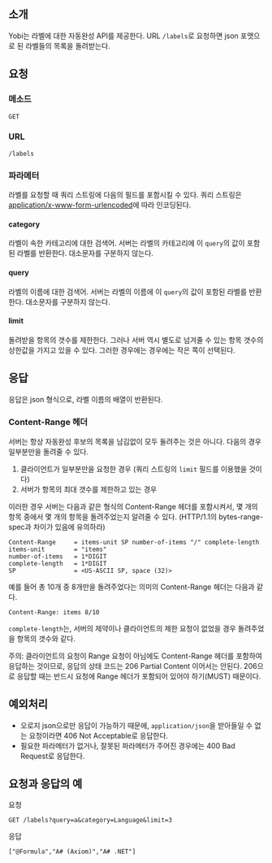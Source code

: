 소개
----

Yobi는 라벨에 대한 자동완성 API를 제공한다. URL `/labels`로 요청하면 json 포맷으로 된 라벨들의 목록을 돌려받는다.

요청
----

### 메소드

    GET

### URL

    /labels

### 파라메터

라벨를 요청할 때 쿼리 스트링에 다음의 필드를 포함시킬 수 있다. 쿼리 스트링은 [application/x-www-form-urlencoded](http://www.w3.org/TR/REC-html40/interact/forms.html#form-content-type)에 따라 인코딩된다.

#### category

라벨이 속한 카테고리에 대한 검색어. 서버는 라벨의 카테고리에 이 `query`의 값이 포함된 라벨를 반환한다. 대소문자를 구분하지 않는다.

#### query

라벨의 이름에 대한 검색어. 서버는 라벨의 이름에 이 `query`의 값이 포함된 라벨를 반환한다. 대소문자를 구분하지 않는다.

#### limit

돌려받을 항목의 갯수를 제한한다. 그러나 서버 역시 별도로 넘겨줄 수 있는 항목 갯수의 상한값을 가지고 있을 수 있다. 그러한 경우에는 경우에는 작은 쪽이 선택된다.

응답
----

응답은 json 형식으로, 라벨 이름의 배열이 반환된다.

### Content-Range 헤더

서버는 항상 자동완성 후보의 목록을 남김없이 모두 둘려주는 것은 아니다. 다음의 경우 일부분만을 돌려줄 수 있다.

1. 클라이언트가 일부분만을 요청한 경우 (쿼리 스트링의 `limit` 필드를 이용했을 것이다)
2. 서버가 항목의 최대 갯수를 제한하고 있는 경우

이러한 경우 서버는 다음과 같은 형식의 Content-Range 헤더를 포함시켜서, 몇 개의 항목 중에서 몇 개의 항목을 돌려주었는지 알려줄 수 있다. (HTTP/1.1의 bytes-range-spec과 차이가 있음에 유의하라)

    Content-Range     = items-unit SP number-of-items "/" complete-length
    items-unit        = "items"
    number-of-items   = 1*DIGIT
    complete-length   = 1*DIGIT
    SP                = <US-ASCII SP, space (32)>

예를 들어 총 10개 중 8개만을 돌려주었다는 의미의 Content-Range 헤더는 다음과 같다.

    Content-Range: items 8/10

`complete-length`는, 서버의 제약이나 클라이언트의 제한 요청이 없었을 경우 돌려주었을 항목의 갯수와 같다.

주의: 클라이언트의 요청이 Range 요청이 아님에도 Content-Range 헤더를 포함하여 응답하는 것이므로, 응답의 상태 코드는 206 Partial Content 이어서는 안된다. 206으로 응답할 때는 반드시 요청에 Range 헤더가 포함되어 있어야 하기(MUST) 때문이다.

예외처리
--------

* 오로지 json으로만 응답이 가능하기 때문에, `application/json`을 받아들일 수 없는 요청이라면 406 Not Acceptable로 응답한다.
* 필요한 파라메터가 없거나, 잘못된 파라메터가 주어진 경우에는 400 Bad Request로 응답한다.

요청과 응답의 예
----------------

요청

    GET /labels?query=a&category=Language&limit=3

응답

    ["@Formula","A# (Axiom)","A# .NET"]
